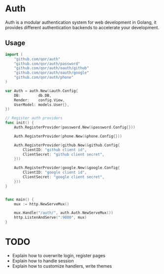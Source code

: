 # Auth

Auth is a modular authentication system for web development in Golang, it provides different authentication backends to accelerate your development.

## Usage

```go
import (
	"github.com/qor/auth"
	"github.com/qor/auth/password"
	"github.com/qor/auth/oauth/github"
	"github.com/qor/auth/oauth/google"
	"github.com/qor/auth/phone"
)

var Auth = auth.New(&auth.Config{
	DB:        db.DB,
	Render:    config.View,
	UserModel: models.User{},
})

// Register auth providers
func init() {
	Auth.RegisterProvider(password.New(&password.Config{}))

	Auth.RegisterProvider(phone.New(&phone.Config{}))

	Auth.RegisterProvider(github.New(&github.Config{
		ClientID: "github client id",
		ClientSecret: "github client secret",
	}))

	Auth.RegisterProvider(google.New(&google.Config{
		ClientID: "google client id",
		ClientSecret: "google client secret",
	}))
}


func main() {
	mux := http.NewServeMux()

	mux.Handle("/auth/", auth.Auth.NewServeMux())
	http.ListenAndServe(":9000", mux)
}
```

# TODO

* Explain how to overwrite login, register pages
* Explain how to handle session
* Explain how to customize handlers, write themes

